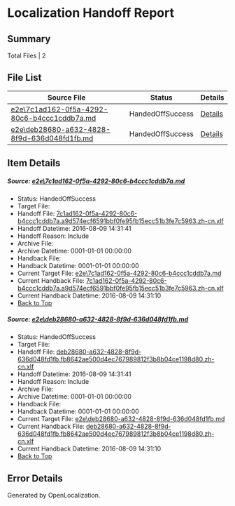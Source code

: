 # <a name='report-top'></a> Localization Handoff Report

## Summary
 Total Files | 2

## File List
 Source File | Status | Details 
 ----------- | ------ | ------- 
 [e2e\7c1ad162-0f5a-4292-80c6-b4ccc1cddb7a.md](https://github.com/OpenLocalizationTestOrg/oltest/blob/263779eeb6337bbfcf149e5c8d0b8bf0ce030645/e2e/7c1ad162-0f5a-4292-80c6-b4ccc1cddb7a.md) | HandedOffSuccess | [Details](#c487f0d063d950f63758dccac44d007ee231996b2)
 [e2e\deb28680-a632-4828-8f9d-636d048fd1fb.md](https://github.com/OpenLocalizationTestOrg/oltest/blob/263779eeb6337bbfcf149e5c8d0b8bf0ce030645/e2e/deb28680-a632-4828-8f9d-636d048fd1fb.md) | HandedOffSuccess | [Details](#1dc55c9f28502bc12c294fad38ae4966b5431ac83)

## Item Details
##### <a name='c487f0d063d950f63758dccac44d007ee231996b2'></a> Source: [e2e\7c1ad162-0f5a-4292-80c6-b4ccc1cddb7a.md](https://github.com/OpenLocalizationTestOrg/oltest/blob/263779eeb6337bbfcf149e5c8d0b8bf0ce030645/e2e/7c1ad162-0f5a-4292-80c6-b4ccc1cddb7a.md)
* Status: HandedOffSuccess
* Target File: 
* Handoff File: [7c1ad162-0f5a-4292-80c6-b4ccc1cddb7a.a9d574ecf6591bbf0fe95fb15ecc51b3fe7c5963.zh-cn.xlf](https://github.com/OpenLocalizationTestOrg/olhandoff-e2e/blob/06e1cb3bfc1a09387e7bb3e854ab70fe1f8bd1fb/ol-handoff/OpenLocalizationTestOrg/ol-test-zhcn/ci/ht/7c1ad162-0f5a-4292-80c6-b4ccc1cddb7a.a9d574ecf6591bbf0fe95fb15ecc51b3fe7c5963.zh-cn.xlf)
* Handoff Datetime: 2016-08-09 14:31:41
* Handoff Reason: Include
* Archive File: 
* Archive Datetime: 0001-01-01 00:00:00
* Handback File: 
* Handback Datetime: 0001-01-01 00:00:00
* Current Target File: [e2e\7c1ad162-0f5a-4292-80c6-b4ccc1cddb7a.md](https://github.com/OpenLocalizationTestOrg/ol-test-zhcn/blob/a947b4603204f48bd7442f3de82851995c5f8e50/e2e/7c1ad162-0f5a-4292-80c6-b4ccc1cddb7a.md)
* Current Handback File: [7c1ad162-0f5a-4292-80c6-b4ccc1cddb7a.a9d574ecf6591bbf0fe95fb15ecc51b3fe7c5963.zh-cn.xlf](https://github.com/OpenLocalizationTestOrg/olhandback-e2e/blob/bfe6787fe72f9165c964bbbc69de48073ba51803/ol-handback/OpenLocalizationTestOrg/ol-test-zhcn/ci/ht/7c1ad162-0f5a-4292-80c6-b4ccc1cddb7a.a9d574ecf6591bbf0fe95fb15ecc51b3fe7c5963.zh-cn.xlf)
* Current Handback Datetime: 2016-08-09 14:31:10
* [Back to Top](#report-top)

##### <a name='1dc55c9f28502bc12c294fad38ae4966b5431ac83'></a> Source: [e2e\deb28680-a632-4828-8f9d-636d048fd1fb.md](https://github.com/OpenLocalizationTestOrg/oltest/blob/263779eeb6337bbfcf149e5c8d0b8bf0ce030645/e2e/deb28680-a632-4828-8f9d-636d048fd1fb.md)
* Status: HandedOffSuccess
* Target File: 
* Handoff File: [deb28680-a632-4828-8f9d-636d048fd1fb.fb8642ae500d4ec767989812f3b8b04ce1198d80.zh-cn.xlf](https://github.com/OpenLocalizationTestOrg/olhandoff-e2e/blob/06e1cb3bfc1a09387e7bb3e854ab70fe1f8bd1fb/ol-handoff/OpenLocalizationTestOrg/ol-test-zhcn/ci/ht/deb28680-a632-4828-8f9d-636d048fd1fb.fb8642ae500d4ec767989812f3b8b04ce1198d80.zh-cn.xlf)
* Handoff Datetime: 2016-08-09 14:31:41
* Handoff Reason: Include
* Archive File: 
* Archive Datetime: 0001-01-01 00:00:00
* Handback File: 
* Handback Datetime: 0001-01-01 00:00:00
* Current Target File: [e2e\deb28680-a632-4828-8f9d-636d048fd1fb.md](https://github.com/OpenLocalizationTestOrg/ol-test-zhcn/blob/a947b4603204f48bd7442f3de82851995c5f8e50/e2e/deb28680-a632-4828-8f9d-636d048fd1fb.md)
* Current Handback File: [deb28680-a632-4828-8f9d-636d048fd1fb.fb8642ae500d4ec767989812f3b8b04ce1198d80.zh-cn.xlf](https://github.com/OpenLocalizationTestOrg/olhandback-e2e/blob/bfe6787fe72f9165c964bbbc69de48073ba51803/ol-handback/OpenLocalizationTestOrg/ol-test-zhcn/ci/ht/deb28680-a632-4828-8f9d-636d048fd1fb.fb8642ae500d4ec767989812f3b8b04ce1198d80.zh-cn.xlf)
* Current Handback Datetime: 2016-08-09 14:31:10
* [Back to Top](#report-top)


## Error Details

Generated by OpenLocalization.
